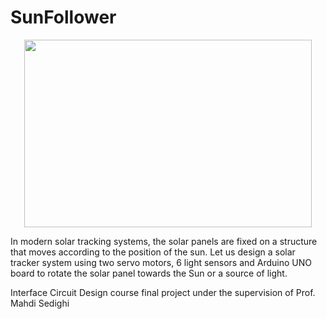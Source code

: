 # SunFollower
<p align="center">
  <img width="460" height="300" src="https://drive.google.com/file/d/1Gh_zitT5-Iry90YeUhh8ENkqdE12tZyl/view?usp=sharing">
</p>
In modern solar tracking systems, the solar panels are fixed on a structure that moves according to the position of the sun.
Let us design a solar tracker system using two servo motors, 6 light sensors and Arduino UNO board to rotate the solar panel towards the Sun or a source of light.

Interface Circuit Design course final project under the supervision of Prof. Mahdi Sedighi

